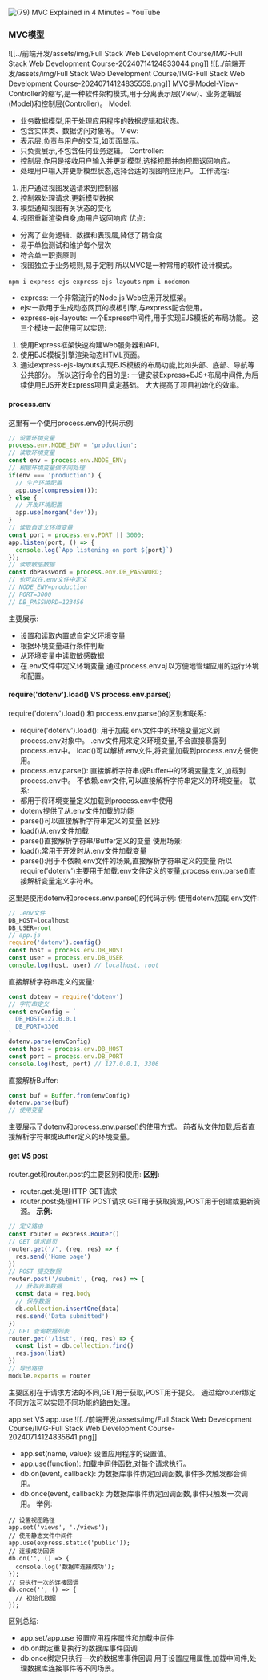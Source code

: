 
![(79) MVC Explained in 4 Minutes - YouTube](https://www.youtube.com/watch?v=DUg2SWWK18I&list=PLZlA0Gpn_vH8jbFkBjOuFjhxANC63OmXM&index=4)


### MVC模型

![[../前端开发/assets/img/Full Stack Web Development Course/IMG-Full Stack Web Development Course-20240714124833044.png]]
![[../前端开发/assets/img/Full Stack Web Development Course/IMG-Full Stack Web Development Course-20240714124835559.png]]
 MVC是Model-View-Controller的缩写,是一种软件架构模式,用于分离表示层(View)、业务逻辑层(Model)和控制层(Controller)。
Model:
- 业务数据模型,用于处理应用程序的数据逻辑和状态。
- 包含实体类、数据访问对象等。
View: 
- 表示层,负责与用户的交互,如页面显示。
- 只负责展示,不包含任何业务逻辑。
Controller:
- 控制层,作用是接收用户输入并更新模型,选择视图并向视图返回响应。
- 处理用户输入并更新模型状态,选择合适的视图响应用户。
工作流程:
1. 用户通过视图发送请求到控制器
2. 控制器处理请求,更新模型数据
3. 模型通知视图有关状态的变化 
4. 视图重新渲染自身,向用户返回响应
优点:
- 分离了业务逻辑、数据和表现层,降低了耦合度
- 易于单独测试和维护每个层次
- 符合单一职责原则
- 视图独立于业务规则,易于定制
所以MVC是一种常用的软件设计模式。

`npm i express ejs express-ejs-layouts`
`npm i nodemon`
- express: 一个非常流行的Node.js Web应用开发框架。
- ejs:一款用于生成动态网页的模板引擎,与express配合使用。
- express-ejs-layouts: 一个Express中间件,用于实现EJS模板的布局功能。
这三个模块一起使用可以实现:
1. 使用Express框架快速构建Web服务器和API。
2. 使用EJS模板引擎渲染动态HTML页面。
3. 通过express-ejs-layouts实现EJS模板的布局功能,比如头部、底部、导航等公共部分。
所以这行命令的目的是:
一键安装Express+EJS+布局中间件,为后续使用EJS开发Express项目奠定基础。
大大提高了项目初始化的效率。

#### process.env
 这里有一个使用process.env的代码示例:
```js
// 设置环境变量
process.env.NODE_ENV = 'production';
// 读取环境变量
const env = process.env.NODE_ENV;
// 根据环境变量做不同处理
if(env === 'production') {
  // 生产环境配置
  app.use(compression());
} else {
  // 开发环境配置
  app.use(morgan('dev'));
}
// 读取自定义环境变量
const port = process.env.PORT || 3000;
app.listen(port, () => {
  console.log(`App listening on port ${port}`)
});
// 读取敏感数据
const dbPassword = process.env.DB_PASSWORD;
// 也可以在.env文件中定义
// NODE_ENV=production
// PORT=3000
// DB_PASSWORD=123456
```
主要展示:
- 设置和读取内置或自定义环境变量
- 根据环境变量进行条件判断
- 从环境变量中读取敏感数据
- 在.env文件中定义环境变量
通过process.env可以方便地管理应用的运行环境和配置。



####  require('dotenv').load() VS process.env.parse()
 require('dotenv').load() 和 process.env.parse()的区别和联系:
  - require('dotenv').load():
    用于加载.env文件中的环境变量定义到process.env对象中。
    .env文件用来定义环境变量,不会直接暴露到process.env中。
    load()可以解析.env文件,将变量加载到process.env方便使用。
  - process.env.parse():
    直接解析字符串或Buffer中的环境变量定义,加载到process.env中。
    不依赖.env文件,可以直接解析字符串定义的环境变量。
  联系:
  - 都用于将环境变量定义加载到process.env中使用
  - dotenv提供了从.env文件加载的功能
  - parse()可以直接解析字符串定义的变量
  区别:  
  - load()从.env文件加载
  - parse()直接解析字符串/Buffer定义的变量
  使用场景:
  - load():常用于开发时从.env文件加载变量
  - parse():用于不依赖.env文件的场景,直接解析字符串定义的变量
  所以require('dotenv')主要用于加载.env文件定义的变量,process.env.parse()直接解析变量定义字符串。

  这里是使用dotenv和process.env.parse()的代码示例:
使用dotenv加载.env文件:
```js
// .env文件
DB_HOST=localhost
DB_USER=root
// app.js
require('dotenv').config() 
const host = process.env.DB_HOST 
const user = process.env.DB_USER
console.log(host, user) // localhost, root
```
直接解析字符串定义的变量:
```js
const dotenv = require('dotenv')
// 字符串定义
const envConfig = `
  DB_HOST=127.0.0.1
  DB_PORT=3306
`
dotenv.parse(envConfig)
const host = process.env.DB_HOST
const port = process.env.DB_PORT
console.log(host, port) // 127.0.0.1, 3306
```
直接解析Buffer:
```js 
const buf = Buffer.from(envConfig)
dotenv.parse(buf)
// 使用变量
```
主要展示了dotenv和process.env.parse()的使用方式。
前者从文件加载,后者直接解析字符串或Buffer定义的环境变量。

#### get VS post
 router.get和router.post的主要区别和使用:
**区别:**
- router.get:处理HTTP GET请求
- router.post:处理HTTP POST请求 
GET用于获取资源,POST用于创建或更新资源。
**示例:**
```js
// 定义路由
const router = express.Router()
// GET 请求首页
router.get('/', (req, res) => {
  res.send('Home page')
})
// POST 提交数据
router.post('/submit', (req, res) => {
  // 获取表单数据
  const data = req.body
  // 保存数据
  db.collection.insertOne(data)
  res.send('Data submitted')
})
// GET 查询数据列表 
router.get('/list', (req, res) => {
  const list = db.collection.find()
  res.json(list)
})
// 导出路由
module.exports = router
```
主要区别在于请求方法的不同,GET用于获取,POST用于提交。
通过给router绑定不同方法可以实现不同功能的路由处理。

app.set VS  app.use
![[../前端开发/assets/img/Full Stack Web Development Course/IMG-Full Stack Web Development Course-20240714124835641.png]]

 - app.set(name, value):
设置应用程序的设置值。
- app.use(function): 
加载中间件函数,对每个请求执行。
- db.on(event, callback):
为数据库事件绑定回调函数,事件多次触发都会调用。
- db.once(event, callback): 
为数据库事件绑定回调函数,事件只触发一次调用。
举例:
```
// 设置视图路径
app.set('views', './views'); 
// 使用静态文件中间件
app.use(express.static('public'));
// 连接成功回调
db.on('', () => {
  console.log('数据库连接成功');
});
// 只执行一次的连接回调
db.once('', () => {
  // 初始化数据
});
```
区别总结:
- app.set/app.use 设置应用程序属性和加载中间件
- db.on绑定重复执行的数据库事件回调 
- db.once绑定只执行一次的数据库事件回调
用于设置应用属性,加载中间件,处理数据库连接事件等不同场景。



